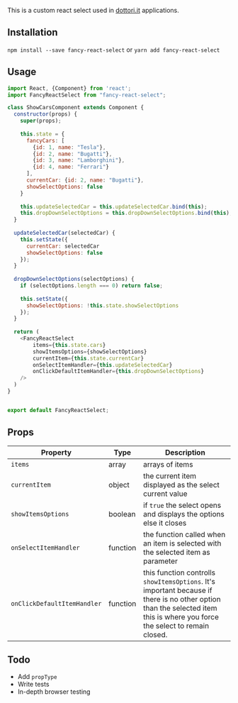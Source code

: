 This is a custom react select used in [dottori.it](https://www.dottori.it/) applications.

Installation
------------

`npm install --save fancy-react-select` or `yarn add fancy-react-select`

Usage
-----

```javascript
import React, {Component} from 'react';
import FancyReactSelect from "fancy-react-select";

class ShowCarsComponent extends Component {
  constructor(props) {
    super(props);
    
    this.state = {
      fancyCars: [
        {id: 1, name: "Tesla"}, 
        {id: 2, name: "Bugatti"},
        {id: 3, name: "Lamborghini"},
        {id: 4, name: "Ferrari"}
      ],
      currentCar: {id: 2, name: "Bugatti"},
      showSelectOptions: false
    }
    
    this.updateSelectedCar = this.updateSelectedCar.bind(this);
    this.dropDownSelectOptions = this.dropDownSelectOptions.bind(this);
  }
  
  updateSelectedCar(selectedCar) {
    this.setState({
      currentCar: selectedCar
      showSelectOptions: false
    });
  }
  
  dropDownSelectOptions(selectOptions) {
    if (selectOptions.length === 0) return false;
    
    this.setState({
      showSelectOptions: !this.state.showSelectOptions
    });
  }
  
  return (
    <FancyReactSelect 
        items={this.state.cars}
        showItemsOptions={showSelectOptions}
        currentItem={this.state.currentCar}
        onSelectItemHandler={this.updateSelectedCar}
        onClickDefaultItemHandler={this.dropDownSelectOptions}
    />
  )
}


export default FancyReactSelect;
```

Props
-----  

| Property | Type | Description |
| -------- | ---- | ----------- |
| `items`  | array | arrays of items |
| `currentItem` | object | the current item displayed as the select current value |
| `showItemsOptions` | boolean | if `true` the select opens and displays the options else it closes |
| `onSelectItemHandler` | function | the function called when an item is selected with the selected item as parameter |
| `onClickDefaultItemHandler` | function | this function controlls `showItemsOptions`. It's important because if there is no other option than the selected item this is where you force the select to remain closed. |


Todo
----  

- Add `propType`
- Write tests
- In-depth browser testing
